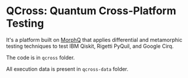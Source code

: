 # QCross: Quantum Cross-Platform Testing

It's a platform built on [MorphQ](https://arxiv.org/abs/2206.01111) that applies differential and metamorphic testing techniques to test IBM Qiskit, Rigetti PyQuil, and Google Cirq.

The code is in `qcross` folder.

All execution data is present in `qcross-data` folder.

